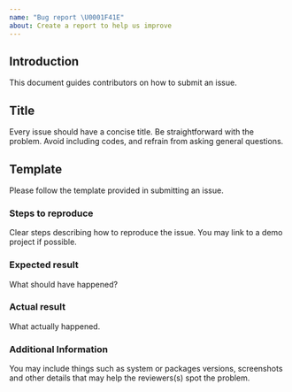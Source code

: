 ```yaml
---
name: "Bug report \U0001F41E"
about: Create a report to help us improve
---
```


## Introduction

This document guides contributors on how to submit an issue.

## Title

Every issue should have a concise title. Be straightforward with the problem. Avoid including codes, and refrain from asking general questions.

## Template

Please follow the template provided in submitting an issue.

### Steps to reproduce

Clear steps describing how to reproduce the issue. You may link to a demo project if possible.

### Expected result

What should have happened?

### Actual result

What actually happened.

### Additional Information

You may include things such as system or packages versions, screenshots and other details that may help the reviewers(s) spot the problem.
